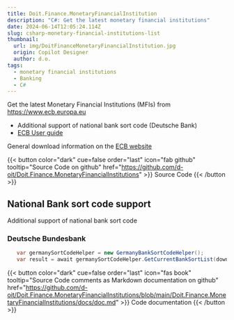 ```yaml
---
title: Doit.Finance.MonetaryFinancialInstitution
description: "C#: Get the latest monetary financial institutions"
date: 2024-06-14T12:05:24.114Z
slug: csharp-monetary-financial-institutions-list
thumbnail:
  url: img/DoitFinanceMonetaryFinancialInstitution.jpg
  origin: Copilot Designer
  author: d.o.
tags:
  - monetary financial institutions
  - Banking
  - C#  
---
```

Get the latest Monetary Financial Institutions (MFIs) from https://www.ecb.europa.eu
- Additional support of national bank sort code (Deutsche Bank)
- [ECB User guide](https://www.ecb.europa.eu/stats/financial_corporations/list_of_financial_institutions/html/mfi_userguide.en.html)  

General download information on the  [ECB website](https://www.ecb.europa.eu/stats/financial_corporations/list_of_financial_institutions/html/elegass.en.html)  

{{< button color="dark" cue=false order="last" icon="fab github" tooltip="Source Code on github" href="https://github.com/d-oit/Doit.Finance.MonetaryFinancialInstitutions" >}}
    Source Code
{{< /button >}}


## National Bank sort code support
Additional support of national bank sort code

### Deutsche Bundesbank
```csharp
   var germanySortCodeHelper = new GermanyBankSortCodeHelper();
   var result = await germanySortCodeHelper.GetCurrentBankSortList(download: true);
```

{{< button color="dark" cue=false order="last" icon="fas book" tooltip="Source Code comments as Markdown documentation on github" href="https://github.com/d-oit/Doit.Finance.MonetaryFinancialInstitutions/blob/main/Doit.Finance.MonetaryFinancialInstitutions/docs/doc.md" >}}
    Code documentation
{{< /button >}}
